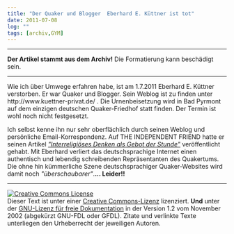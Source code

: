 ```yaml
---
title: "Der Quaker und Blogger  Eberhard E. Küttner ist tot"
date: 2011-07-08
log: ""
tags: [archiv,GYM]
---
```

<hr><b>Der Artikel stammt aus dem Archiv!</b> Die Formatierung kann beschädigt sein.<hr>

<p>Wie ich über Umwege erfahren habe, ist  am 1.7.2011 Eberhard E. Küttner verstorben. Er war Quaker und Blogger. Sein Weblog ist zu finden unter http://www.kuettner-privat.de/ . Die Urnenbeisetzung wird in Bad Pyrmont auf dem einzigen deutschen Quaker-Friedhof statt finden. Der Termin  ist wohl noch nicht festgesetzt. </p>

<p>Ich selbst kenne ihn nur sehr oberflächlich durch seinen Weblog und persönliche Email-Korrespondenz. Auf  THE INDEPENDENT FRIEND hatte er seinen Artikel <a href="http://www.the-independent-friend.de/?q=node/220"><i>"Interreligiöses Denken als Gebot der Stunde"</i></a> veröffentlicht gehabt.  Mit Eberhard verliert das deutschsprachige Internet einen authentisch und lebendig schreibenden Repräsentanten des Quakertums. Die ohne hin kümmerliche Szene deutschsprachiger Quaker-Websites wird damit noch <i>"überschaubarer"</i>.<b>... Leider!!</b></p>


<hr />
<p><a rel="license" href="http://creativecommons.org/licenses/by-sa/3.0/de/"><img alt="Creative Commons License" style="border-width: 0pt;" src="http://i.creativecommons.org/l/by-sa/3.0/de/88x31.png" /></a><br />
        Dieser <span xmlns:dc="http://purl.org/dc/elements/1.1/" href="http://purl.org/dc/dcmitype/Text" rel="dc:type">Text</span> ist unter einer <a rel="license" href="http://creativecommons.org/licenses/by-sa/3.0/de/">Creative Commons-Lizenz</a> lizenziert. <b>Und</b> unter der <a href="http://de.wikipedia.org/wiki/GFDL">GNU-Lizenz f&uuml;r freie Dokumentation</a> in der Version 1.2 vom November 2002 (abgek&uuml;rzt GNU-FDL oder GFDL). Zitate und verlinkte Texte unterliegen den Urheberrecht der jeweiligen Autoren.</p>
